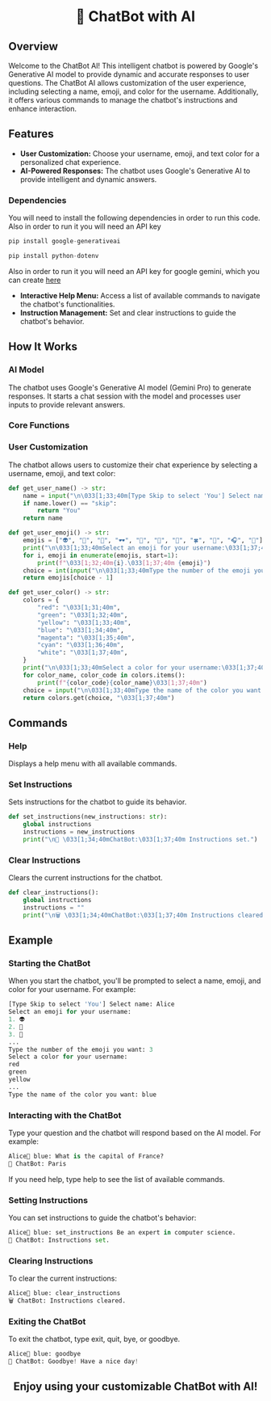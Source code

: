<h1 align="center">🤖 ChatBot with AI</h1>

## Overview

Welcome to the ChatBot AI! This intelligent chatbot is powered by Google's Generative AI model to provide dynamic and accurate responses to user questions. The ChatBot AI allows customization of the user experience, including selecting a name, emoji, and color for the username. Additionally, it offers various commands to manage the chatbot's instructions and enhance interaction.

## Features

- **User Customization:** Choose your username, emoji, and text color for a personalized chat experience.
- **AI-Powered Responses:** The chatbot uses Google's Generative AI to provide intelligent and dynamic answers.

### Dependencies
You will need to install the following dependencies in order to run this code. Also in order to run it you will need an API key 

```python
pip install google-generativeai
```

```python
pip install python-dotenv
```

Also in order to run it you will need an API key for google gemini, which you can create [here](https://aistudio.google.com/app/apikey)

- **Interactive Help Menu:** Access a list of available commands to navigate the chatbot's functionalities.
- **Instruction Management:** Set and clear instructions to guide the chatbot's behavior.

## How It Works

### AI Model

The chatbot uses Google's Generative AI model (Gemini Pro) to generate responses. It starts a chat session with the model and processes user inputs to provide relevant answers.

### Core Functions

### User Customization
The chatbot allows users to customize their chat experience by selecting a username, emoji, and text color:

```python
def get_user_name() -> str:
    name = input("\n\033[1;33;40m[Type Skip to select 'You'] Select name: \033[1;37;40m")
    if name.lower() == "skip":
        return "You"
    return name

def get_user_emoji() -> str:
    emojis = ["👽", "💍", "🦊", "🕶️", "🍄", "🍒", "🎲", "🍀", "🥚", "🎧", "🐸"]
    print("\n\033[1;33;40mSelect an emoji for your username:\033[1;37;40m")
    for i, emoji in enumerate(emojis, start=1):
        print(f"\033[1;32;40m{i}.\033[1;37;40m {emoji}")
    choice = int(input("\n\033[1;33;40mType the number of the emoji you want: \033[1;37;40m"))
    return emojis[choice - 1]

def get_user_color() -> str:
    colors = {
        "red": "\033[1;31;40m",
        "green": "\033[1;32;40m",
        "yellow": "\033[1;33;40m",
        "blue": "\033[1;34;40m",
        "magenta": "\033[1;35;40m",
        "cyan": "\033[1;36;40m",
        "white": "\033[1;37;40m",
    }
    print("\n\033[1;33;40mSelect a color for your username:\033[1;37;40m")
    for color_name, color_code in colors.items():
        print(f"{color_code}{color_name}\033[1;37;40m")
    choice = input("\n\033[1;33;40mType the name of the color you want: \033[1;37;40m").lower()
    return colors.get(choice, "\033[1;37;40m")
```

## Commands
### Help
Displays a help menu with all available commands.

### Set Instructions
Sets instructions for the chatbot to guide its behavior.

```python
def set_instructions(new_instructions: str):
    global instructions
    instructions = new_instructions
    print("\n📝 \033[1;34;40mChatBot:\033[1;37;40m Instructions set.")
```

### Clear Instructions
Clears the current instructions for the chatbot.

```python
def clear_instructions():
    global instructions
    instructions = ""
    print("\n🗑️ \033[1;34;40mChatBot:\033[1;37;40m Instructions cleared.")
```

## Example
### Starting the ChatBot
When you start the chatbot, you'll be prompted to select a name, emoji, and color for your username. For example:

```python
[Type Skip to select 'You'] Select name: Alice
Select an emoji for your username:
1. 👽
2. 💍
3. 🦊
...
Type the number of the emoji you want: 3
Select a color for your username:
red
green
yellow
...
Type the name of the color you want: blue
```

### Interacting with the ChatBot
Type your question and the chatbot will respond based on the AI model. For example:

```python
Alice🦊 blue: What is the capital of France?
🤖 ChatBot: Paris
```

If you need help, type help to see the list of available commands.

### Setting Instructions
You can set instructions to guide the chatbot's behavior:

```python
Alice🦊 blue: set_instructions Be an expert in computer science.
📝 ChatBot: Instructions set.
```

### Clearing Instructions
To clear the current instructions:

```python
Alice🦊 blue: clear_instructions
🗑️ ChatBot: Instructions cleared.
```

### Exiting the ChatBot
To exit the chatbot, type exit, quit, bye, or goodbye.

```python
Alice🦊 blue: goodbye
👋 ChatBot: Goodbye! Have a nice day!
```

<h2 align="center">Enjoy using your customizable ChatBot with AI!</h2>
